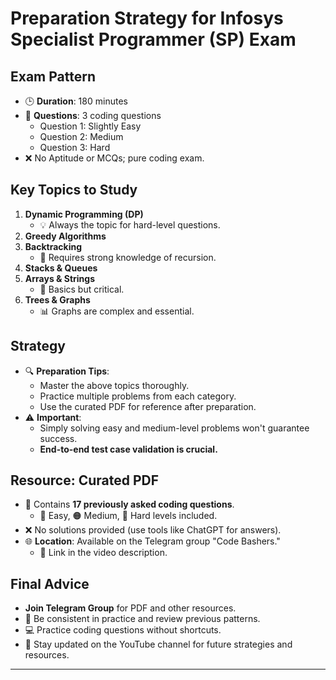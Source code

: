 # Preparation Strategy for Infosys Specialist Programmer (SP) Exam

## Exam Pattern
- 🕒 **Duration**: 180 minutes  
- 🔢 **Questions**: 3 coding questions  
  - Question 1: Slightly Easy  
  - Question 2: Medium  
  - Question 3: Hard  
- ❌ No Aptitude or MCQs; pure coding exam.

## Key Topics to Study
1. **Dynamic Programming (DP)**  
   - 💡 Always the topic for hard-level questions.
2. **Greedy Algorithms**
3. **Backtracking**  
   - 🔁 Requires strong knowledge of recursion.
4. **Stacks & Queues**
5. **Arrays & Strings**  
   - 📝 Basics but critical.
6. **Trees & Graphs**  
   - 📊 Graphs are complex and essential.

## Strategy
- 🔍 **Preparation Tips**:  
  - Master the above topics thoroughly.
  - Practice multiple problems from each category.
  - Use the curated PDF for reference after preparation.
- ⚠️ **Important**:  
  - Simply solving easy and medium-level problems won't guarantee success.  
  - **End-to-end test case validation is crucial.**

## Resource: Curated PDF
- 📄 Contains **17 previously asked coding questions**.  
  - 🔵 Easy, 🟠 Medium, 🔴 Hard levels included.
- ❌ No solutions provided (use tools like ChatGPT for answers).  
- 🌐 **Location**: Available on the Telegram group "Code Bashers."  
  - 📎 Link in the video description.

## Final Advice
- **Join Telegram Group** for PDF and other resources.  
- 📌 Be consistent in practice and review previous patterns.  
- 💻 Practice coding questions without shortcuts.  
- 🚀 Stay updated on the YouTube channel for future strategies and resources.

---
